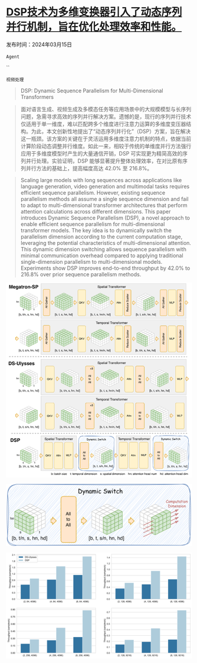 # [DSP技术为多维变换器引入了动态序列并行机制，旨在优化处理效率和性能。](https://arxiv.org/abs/2403.10266)

发布时间：2024年03月15日

`Agent`

``

`视频处理`

> DSP: Dynamic Sequence Parallelism for Multi-Dimensional Transformers

> 面对语言生成、视频生成及多模态任务等应用场景中的大规模模型与长序列问题，急需寻求高效的序列并行解决方案。遗憾的是，现行的序列并行技术仅适用于单一维度，难以匹配跨多个维度进行注意力运算的多维度变压器结构。为此，本文创新性地提出了“动态序列并行化”（DSP）方案，旨在解决这一瓶颈。该方案的关键在于灵活运用多维度注意力机制的特点，依据当前计算阶段动态调整并行维度。如此一来，相较于传统的单维度并行方法强行应用于多维度模型时产生的大量通信开销，DSP 可实现更为精简高效的序列并行处理。实验证明，DSP 能够显著提升整体处理效率，在对比原有序列并行方法的基础上，提高幅度高达 42.0% 至 216.8%。

> Scaling large models with long sequences across applications like language generation, video generation and multimodal tasks requires efficient sequence parallelism. However, existing sequence parallelism methods all assume a single sequence dimension and fail to adapt to multi-dimensional transformer architectures that perform attention calculations across different dimensions. This paper introduces Dynamic Sequence Parallelism (DSP), a novel approach to enable efficient sequence parallelism for multi-dimensional transformer models. The key idea is to dynamically switch the parallelism dimension according to the current computation stage, leveraging the potential characteristics of multi-dimensional attention. This dynamic dimension switching allows sequence parallelism with minimal communication overhead compared to applying traditional single-dimension parallelism to multi-dimensional models. Experiments show DSP improves end-to-end throughput by 42.0% to 216.8% over prior sequence parallelism methods.

![DSP技术为多维变换器引入了动态序列并行机制，旨在优化处理效率和性能。](../../../paper_images/2403.10266/x1.png)

![DSP技术为多维变换器引入了动态序列并行机制，旨在优化处理效率和性能。](../../../paper_images/2403.10266/x2.png)

![DSP技术为多维变换器引入了动态序列并行机制，旨在优化处理效率和性能。](../../../paper_images/2403.10266/x3.png)
